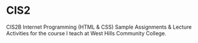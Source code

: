 # CIS2
CIS2B Internet Programming (HTML &amp; CSS) Sample Assignments & Lecture Activities for the course I teach at West Hills Community College.
